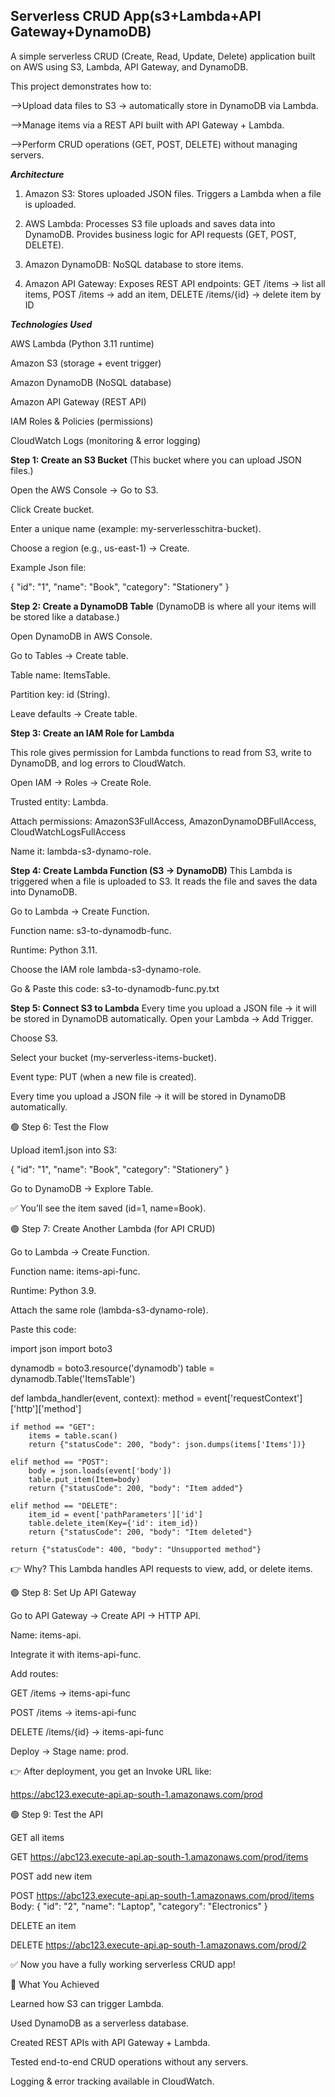 ## Serverless CRUD App(s3+Lambda+API Gateway+DynamoDB)

A simple serverless CRUD (Create, Read, Update, Delete) application built on AWS using S3, Lambda, API Gateway, and DynamoDB.

This project demonstrates how to:

-->Upload data files to S3 → automatically store in DynamoDB via Lambda.

-->Manage items via a REST API built with API Gateway + Lambda.

-->Perform CRUD operations (GET, POST, DELETE) without managing servers.

**_Architecture_**

1. Amazon S3: Stores uploaded JSON files. Triggers a Lambda when a file is uploaded.

2. AWS Lambda: Processes S3 file uploads and saves data into DynamoDB. Provides business logic for API requests (GET, POST, DELETE).

3. Amazon DynamoDB: NoSQL database to store items.

4. Amazon API Gateway: Exposes REST API endpoints: GET /items → list all items,  POST /items → add an item,  DELETE /items/{id} → delete item by ID

**_Technologies Used_**

AWS Lambda (Python 3.11 runtime)

Amazon S3 (storage + event trigger)

Amazon DynamoDB (NoSQL database)

Amazon API Gateway (REST API)

IAM Roles & Policies (permissions)

CloudWatch Logs (monitoring & error logging)

**Step 1: Create an S3 Bucket**
(This bucket where you can upload JSON files.)

Open the AWS Console → Go to S3.

Click Create bucket.

Enter a unique name (example: my-serverlesschitra-bucket).

Choose a region (e.g., us-east-1) → Create.


Example Json file:

{
  "id": "1",
  "name": "Book",
  "category": "Stationery"
}

**Step 2: Create a DynamoDB Table**
(DynamoDB is where all your items will be stored like a database.)

Open DynamoDB in AWS Console.

Go to Tables → Create table.

Table name: ItemsTable.

Partition key: id (String).

Leave defaults → Create table.

**Step 3: Create an IAM Role for Lambda**

This role gives permission for Lambda functions to read from S3, write to DynamoDB, and log errors to CloudWatch.

Open IAM → Roles → Create Role.

Trusted entity: Lambda.

Attach permissions: AmazonS3FullAccess, AmazonDynamoDBFullAccess, CloudWatchLogsFullAccess

Name it: lambda-s3-dynamo-role.

**Step 4: Create Lambda Function (S3 → DynamoDB)**
This Lambda is triggered when a file is uploaded to S3. It reads the file and saves the data into DynamoDB.

Go to Lambda → Create Function.

Function name: s3-to-dynamodb-func.

Runtime: Python 3.11.

Choose the IAM role lambda-s3-dynamo-role.

Go & Paste this code: s3-to-dynamodb-func.py.txt

**Step 5: Connect S3 to Lambda**
Every time you upload a JSON file → it will be stored in DynamoDB automatically.
Open your Lambda → Add Trigger.

Choose S3.

Select your bucket (my-serverless-items-bucket).

Event type: PUT (when a new file is created).

Every time you upload a JSON file → it will be stored in DynamoDB automatically.

🟢 Step 6: Test the Flow

Upload item1.json into S3:

{
  "id": "1",
  "name": "Book",
  "category": "Stationery"
}


Go to DynamoDB → Explore Table.

✅ You’ll see the item saved (id=1, name=Book).

🟢 Step 7: Create Another Lambda (for API CRUD)

Go to Lambda → Create Function.

Function name: items-api-func.

Runtime: Python 3.9.

Attach the same role (lambda-s3-dynamo-role).

Paste this code:

import json
import boto3

dynamodb = boto3.resource('dynamodb')
table = dynamodb.Table('ItemsTable')

def lambda_handler(event, context):
    method = event['requestContext']['http']['method']

    if method == "GET":
        items = table.scan()
        return {"statusCode": 200, "body": json.dumps(items['Items'])}

    elif method == "POST":
        body = json.loads(event['body'])
        table.put_item(Item=body)
        return {"statusCode": 200, "body": "Item added"}

    elif method == "DELETE":
        item_id = event['pathParameters']['id']
        table.delete_item(Key={'id': item_id})
        return {"statusCode": 200, "body": "Item deleted"}

    return {"statusCode": 400, "body": "Unsupported method"}


👉 Why?
This Lambda handles API requests to view, add, or delete items.

🟢 Step 8: Set Up API Gateway

Go to API Gateway → Create API → HTTP API.

Name: items-api.

Integrate it with items-api-func.

Add routes:

GET /items → items-api-func

POST /items → items-api-func

DELETE /items/{id} → items-api-func

Deploy → Stage name: prod.

👉 After deployment, you get an Invoke URL like:

https://abc123.execute-api.ap-south-1.amazonaws.com/prod

🟢 Step 9: Test the API

GET all items

GET https://abc123.execute-api.ap-south-1.amazonaws.com/prod/items


POST add new item

POST https://abc123.execute-api.ap-south-1.amazonaws.com/prod/items
Body:
{
  "id": "2",
  "name": "Laptop",
  "category": "Electronics"
}


DELETE an item

DELETE https://abc123.execute-api.ap-south-1.amazonaws.com/prod/2


✅ Now you have a fully working serverless CRUD app!

🎯 What You Achieved

Learned how S3 can trigger Lambda.

Used DynamoDB as a serverless database.

Created REST APIs with API Gateway + Lambda.

Tested end-to-end CRUD operations without any servers.

Logging & error tracking available in CloudWatch.
